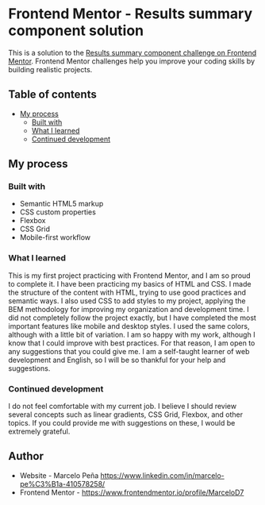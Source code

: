 # Frontend Mentor - Results summary component solution

This is a solution to the [Results summary component challenge on Frontend Mentor](https://www.frontendmentor.io/challenges/results-summary-component-CE_K6s0maV). Frontend Mentor challenges help you improve your coding skills by building realistic projects. 

## Table of contents


- [My process](#my-process)
  - [Built with](#built-with)
  - [What I learned](#what-i-learned)
  - [Continued development](#continued-development)

## My process

### Built with

- Semantic HTML5 markup
- CSS custom properties
- Flexbox
- CSS Grid
- Mobile-first workflow



### What I learned
This is my first project practicing with Frontend Mentor, and I am so proud to complete it. I have been practicing my basics of HTML and CSS. I made the structure of the content with HTML, trying to use good practices and semantic ways. I also used CSS to add styles to my project, applying the BEM methodology for improving my organization and development time. I did not completely follow the project exactly, but I have completed the most important features like mobile and desktop styles. I used the same colors, although with a little bit of variation. I am so happy with my work, although I know that I could improve with best practices. For that reason, I am open to any suggestions that you could give me. I am a self-taught learner of web development and English, so I will be so thankful for your help and suggestions.

### Continued development

I do not feel comfortable with my current job. I believe I should review several concepts such as linear gradients, CSS Grid, Flexbox, and other topics. If you could provide me with suggestions on these, I would be extremely grateful.

## Author

- Website - Marcelo Peña https://www.linkedin.com/in/marcelo-pe%C3%B1a-410578258/
- Frontend Mentor - https://www.frontendmentor.io/profile/MarceloD7 

